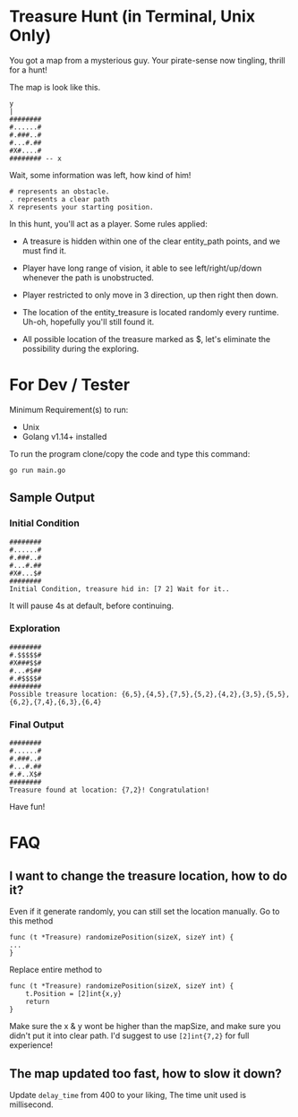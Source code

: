 # Treasure Hunt (in Terminal, Unix Only)
You got a map from a mysterious guy. Your pirate-sense now tingling, thrill for a hunt!

The map is look like this.

```
y
|
########
#......#
#.###..#
#...#.##
#X#....#
######## -- x
```
Wait, some information was left, how kind of him!
```
# represents an obstacle.
. represents a clear path
X represents your starting position.
```
In this hunt, you'll act as a player. Some rules applied:
- A treasure is hidden within one of the clear entity_path points, and we must find it.

- Player have long range of vision, it able to see left/right/up/down whenever the path is unobstructed.

- Player restricted to only move in 3 direction, up then right then down.

- The location of the entity_treasure is located randomly every runtime. Uh-oh, hopefully you'll still found it.

- All possible location of the treasure marked as $, let's eliminate the possibility during the exploring.

# For Dev / Tester
Minimum Requirement(s) to run:
- Unix
- Golang v1.14+ installed

To run the program clone/copy the code and type this command:
```
go run main.go
```
## Sample Output
### Initial Condition
```
########
#......#
#.###..#
#...#.##
#X#...$#
########
Initial Condition, treasure hid in: [7 2] Wait for it..
```
It will pause 4s at default, before continuing.
### Exploration
```
########
#.$$$$$#
#X###$$#
#...#$##
#.#$$$$#
########
Possible treasure location: {6,5},{4,5},{7,5},{5,2},{4,2},{3,5},{5,5},{6,2},{7,4},{6,3},{6,4}
```
### Final Output
```
########
#......#
#.###..#
#...#.##
#.#..X$#
########
Treasure found at location: {7,2}! Congratulation!
```

Have fun!

# FAQ
## I want to change the treasure location, how to do it?
Even if it generate randomly, you can still set the location manually. Go to this method
```
func (t *Treasure) randomizePosition(sizeX, sizeY int) {
...
}
```
Replace entire method to 
```
func (t *Treasure) randomizePosition(sizeX, sizeY int) {
	t.Position = [2]int{x,y}
    return
}
```
Make sure the x & y wont be higher than the mapSize, and make sure you didn't put it into clear path. I'd suggest to use `[2]int{7,2}` for full experience!

## The map updated too fast, how to slow it down?
Update `delay_time` from 400 to your liking, The time unit used is millisecond.
